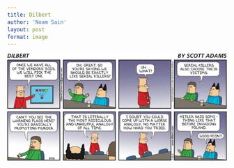 ```yaml
---
title: Dilbert
author: 'Noam Sain'
layout: post
format: image
---
```


![](/assets/2017/08/dilbert.jpg)